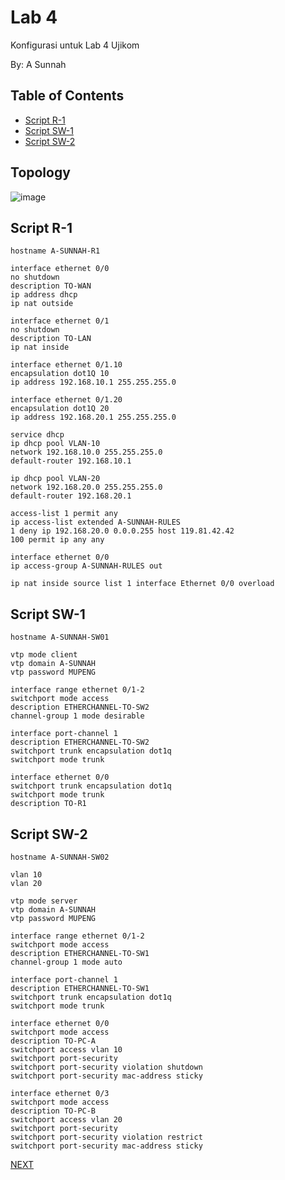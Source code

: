 # Lab 4

Konfigurasi untuk Lab 4 Ujikom 

By: A Sunnah

## Table of Contents
- [Script R-1](#script-r-1)
- [Script SW-1](#script-sw-1)
- [Script SW-2](#script-sw-2)

## Topology
![image](https://user-images.githubusercontent.com/100014814/159839368-dc1c4868-82cc-4466-a01f-bd6128179125.png)

## Script R-1
```
hostname A-SUNNAH-R1

interface ethernet 0/0
no shutdown
description TO-WAN
ip address dhcp
ip nat outside

interface ethernet 0/1
no shutdown
description TO-LAN
ip nat inside

interface ethernet 0/1.10
encapsulation dot1Q 10
ip address 192.168.10.1 255.255.255.0

interface ethernet 0/1.20
encapsulation dot1Q 20
ip address 192.168.20.1 255.255.255.0

service dhcp
ip dhcp pool VLAN-10
network 192.168.10.0 255.255.255.0
default-router 192.168.10.1

ip dhcp pool VLAN-20
network 192.168.20.0 255.255.255.0
default-router 192.168.20.1

access-list 1 permit any
ip access-list extended A-SUNNAH-RULES
1 deny ip 192.168.20.0 0.0.0.255 host 119.81.42.42
100 permit ip any any

interface ethernet 0/0
ip access-group A-SUNNAH-RULES out

ip nat inside source list 1 interface Ethernet 0/0 overload
```

## Script SW-1
```
hostname A-SUNNAH-SW01

vtp mode client
vtp domain A-SUNNAH
vtp password MUPENG

interface range ethernet 0/1-2
switchport mode access
description ETHERCHANNEL-TO-SW2
channel-group 1 mode desirable

interface port-channel 1
description ETHERCHANNEL-TO-SW2
switchport trunk encapsulation dot1q
switchport mode trunk

interface ethernet 0/0
switchport trunk encapsulation dot1q
switchport mode trunk
description TO-R1
```

## Script SW-2
```
hostname A-SUNNAH-SW02

vlan 10
vlan 20

vtp mode server
vtp domain A-SUNNAH
vtp password MUPENG

interface range ethernet 0/1-2
switchport mode access
description ETHERCHANNEL-TO-SW1
channel-group 1 mode auto

interface port-channel 1
description ETHERCHANNEL-TO-SW1
switchport trunk encapsulation dot1q
switchport mode trunk

interface ethernet 0/0
switchport mode access
description TO-PC-A
switchport access vlan 10
switchport port-security
switchport port-security violation shutdown
switchport port-security mac-address sticky

interface ethernet 0/3
switchport mode access
description TO-PC-B
switchport access vlan 20
switchport port-security
switchport port-security violation restrict
switchport port-security mac-address sticky
```

[NEXT](https://github.com/ujikomidn/Ujikom-IDN-2022/blob/main/Configuration/Lab5.md)
